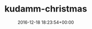 ---
title:		"kudamm-christmas"
type:		"photos"
mediatype:		"upload"
location:		"TBC"
date:		"2016-12-18 18:23:54+00:00"
album:		"city"
filename:		"kudamm-christmas.md"
series:		""
cl_public_id:		"city/kudamm-christmas"
cl_version:		1497000346
format:		"tiff"
bytes:		8624884
width:		2560
height:		1440
colours:
- "#2E1F1D"
- "#2B2424"
- "#EBE0D7"
- "#282329"
- "#7A6867"
- "#775A49"
- "#826745"
- "#282016"
- "#1D141A"
- "#151722"
- "#6D4448"
- "#D7B47F"
- "#D59F7F"
- "#1E1621"
- "#D0D2E1"
- "#6F6C7B"
- "#15232D"
- "#D9E7EC"
- "#EFEEDC"
- "#7C6B78"
- "#240806"
- "#DF2219"
- "#DA6F6F"
- "#272B2B"
- "#3E6177"
- "#D1C2CD"
exposure_mode:		"Auto"
program:		"Aperture-priority AE"
aperture:		"2.8"
focal_length:		"24.0 mm"
iso:		"1600"
shutter_speed:		"1/160"
metering:		"Spot"
flash:		"Off, Did not fire"
white_balance:		"Custom"
colour_temp:		"3450"
has_crop:		"true"
orientation:		"Horizontal (normal)"
camera_model:		"NIKON D800"
lens_info:		"24-70mm f/2.8"
artist:		"No artist info"
x_resolution:		"300"
y_resolution:		"300"
---